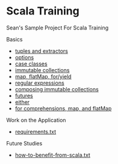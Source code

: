 Scala Training
===
Sean's Sample Project For Scala Training

Basics
* [tuples and extractors](core/src/test/scala/com/seanshubin/scala/training/core/basics/TuplesAndExtractorsSuite.scala)
* [options](core/src/test/scala/com/seanshubin/scala/training/core/basics/OptionSuite.scala)
* [case classes](core/src/test/scala/com/seanshubin/scala/training/core/basics/CaseClassSuite.scala)
* [immutable collections](core/src/test/scala/com/seanshubin/scala/training/core/basics/CollectionSuite.scala)
* [map, flatMap, for/yield](core/src/test/scala/com/seanshubin/scala/training/core/basics/MapFlatMapForYield.scala)
* [regular expressions](core/src/test/scala/com/seanshubin/scala/training/core/basics/RegexExtractorSuite.scala)
* [composing immutable collections](core/src/test/scala/com/seanshubin/scala/training/core/basics/TypesOfLoopsSuite.scala)
* [futures](core/src/test/scala/com/seanshubin/scala/training/core/basics/FutureSuite.scala)
* [either](core/src/test/scala/com/seanshubin/scala/training/core/basics/EitherSuite.scala)
* [for comprehensions, map, and flatMap](core/src/test/scala/com/seanshubin/scala/training/core/basics/OptionMapFlatMapForYieldSuite)

Work on the Application

- [requirements.txt](http://github.com/SeanShubin/scala-training/blob/master/requirements.txt)

Future Studies

- [how-to-benefit-from-scala.txt](http://github.com/SeanShubin/scala-training/blob/master/how-to-benefit-from-scala.txt)

